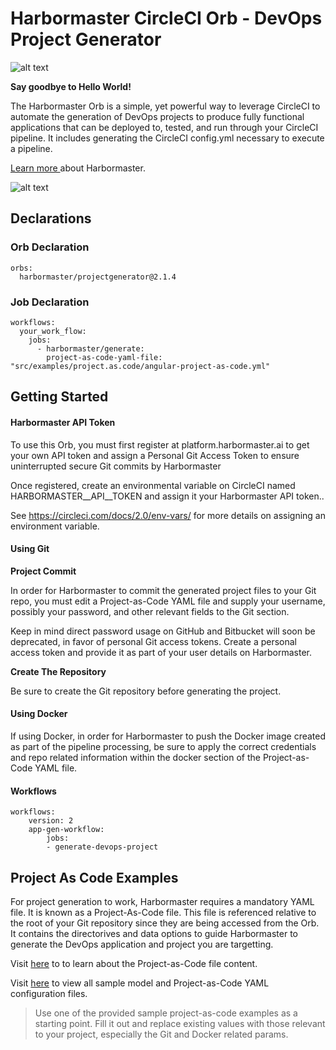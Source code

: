# Harbormaster CircleCI Orb - DevOps Project Generator

![alt text](http://harbormaster.ai/wp-content/uploads/2021/03/captain_harbormaster-e1617238219491.png)

**Say goodbye to Hello World!**


The Harbormaster Orb is a simple, yet powerful way to leverage CircleCI to automate the generation of DevOps projects to produce fully functional applications that can be deployed to, tested, and run through your CircleCI pipeline. It includes generating the CircleCI config.yml necessary to execute a pipeline.

[Learn more ](http://docs.harbormaster.ai/) about Harbormaster.

![alt text](http://harbormaster.ai/wp-content/uploads/2021/04/harbormaster-orb-how-it-works.png)

## Declarations

### Orb Declaration
    orbs:
      harbormaster/projectgenerator@2.1.4

### Job Declaration
    workflows:
      your_work_flow:
        jobs:
          - harbormaster/generate:
            project-as-code-yaml-file: "src/examples/project.as.code/angular-project-as-code.yml"


## Getting Started

#### Harbormaster API Token

To use this Orb, you must first register at platform.harbormaster.ai to get your own API token and assign a Personal Git Access Token to ensure uninterrupted secure Git commits by Harbormaster

Once registered, create an environmental variable on CircleCI named HARBORMASTER__API__TOKEN and assign it your Harbormaster API token..

See https://circleci.com/docs/2.0/env-vars/ for more details on assigning an environment variable.

#### Using Git
**Project Commit**

In order for Harbormaster to commit the generated project files to your Git repo, you must edit a Project-as-Code YAML file and 
supply your username, possibly your password, and other relevant fields to the Git section.

Keep in mind direct password usage on GitHub and Bitbucket will soon be deprecated, in favor of personal Git access tokens. Create a personal access token and provide it as part of your user details on Harbormaster.

**Create The Repository**

Be sure to create the Git repository before generating the project.

#### Using Docker
If using Docker, in order for Harbormaster to push the Docker image created as part of the pipeline processing, be sure to apply the correct
credentials and repo related information within the docker section of the Project-as-Code YAML file.


#### Workflows
	workflows:
		version: 2
		app-gen-workflow:
			jobs:
			- generate-devops-project

## Project As Code Examples 

For project generation to work, Harbormaster requires a mandatory YAML file. It is known as a Project-As-Code file. This file is referenced relative to the root of your Git repository since they are being accessed from the Orb.  It contains the directorives and data options to guide Harbormaster to generate the DevOps application and project you are targetting.

Visit [here](https://harbormaster.ai/harbormaster-project-generation/) to to learn about the Project-as-Code file content.

Visit [here](https://github.com/Harbormaster-AI/circle.ci.orb/tree/main/src/examples) to view all sample model and Project-as-Code YAML configuration files.


> Use one of the provided sample project-as-code examples as a starting point.  Fill it out and replace existing values with those relevant to your project, especially the Git and Docker related params.
  